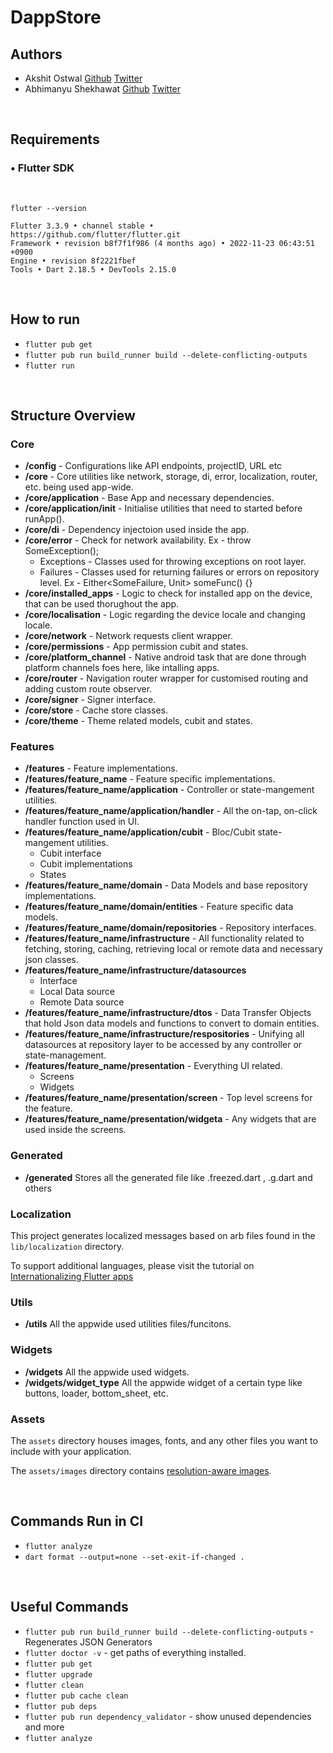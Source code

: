 # DappStore

## Authors

- Akshit Ostwal [Github](https://github.com/AkshitOstwal) [Twitter](https://twitter.com/Akshitstwal)
- Abhimanyu Shekhawat [Github](https://github.com/abhimanyu121) [Twitter](https://twitter.com/sokkkkaaa)

<br>

## Requirements

### • Flutter SDK

<br>

```
flutter --version
```

```
Flutter 3.3.9 • channel stable • https://github.com/flutter/flutter.git
Framework • revision b8f7f1f986 (4 months ago) • 2022-11-23 06:43:51 +0900
Engine • revision 8f2221fbef
Tools • Dart 2.18.5 • DevTools 2.15.0
```

<br>

## How to run

- `flutter pub get`
- `flutter pub run build_runner build --delete-conflicting-outputs`
- `flutter run`

<br>

## Structure Overview

### Core

- **/config** - Configurations like API endpoints, projectID, URL etc
- **/core** - Core utilities like network, storage, di, error, localization, router, etc. being used app-wide.
- **/core/application** - Base App and necessary dependencies.
- **/core/application/init** - Initialise utilities that need to started before runApp().
- **/core/di** - Dependency injectoion used inside the app.
- **/core/error** - Check for network availability. Ex - throw SomeException();
  - Exceptions - Classes used for throwing exceptions on root layer.
  - Failures - Classes used for returning failures or errors on repository level. Ex - Either<SomeFailure, Unit> someFunc() {}
- **/core/installed_apps** - Logic to check for installed app on the device, that can be used thorughout the app.
- **/core/localisation** - Logic regarding the device locale and changing locale.
- **/core/network** - Network requests client wrapper.
- **/core/permissions** - App permission cubit and states.
- **/core/platform_channel** - Native android task that are done through platform channels foes here, like intalling apps.
- **/core/router** - Navigation router wrapper for customised routing and adding custom route observer.
- **/core/signer** - Signer interface.
- **/core/store** - Cache store classes.
- **/core/theme** - Theme related models, cubit and states.

### Features

- **/features** - Feature implementations.
- **/features/feature_name** - Feature specific implementations.
- **/features/feature_name/application** - Controller or state-mangement utilities.
- **/features/feature_name/application/handler** - All the on-tap, on-click handler function used in UI.
- **/features/feature_name/application/cubit** - Bloc/Cubit state-mangement utilities.
  - Cubit interface
  - Cubit implementations
  - States
- **/features/feature_name/domain** - Data Models and base repository implementations.
- **/features/feature_name/domain/entities** - Feature specific data models.
- **/features/feature_name/domain/repositories** - Repository interfaces.
- **/features/feature_name/infrastructure** - All functionality related to fetching, storing, caching, retrieving local or remote data and necessary json classes.
- **/features/feature_name/infrastructure/datasources**
  - Interface
  - Local Data source
  - Remote Data source
- **/features/feature_name/infrastructure/dtos** - Data Transfer Objects that hold Json data models and functions to convert to domain entities.
- **/features/feature_name/infrastructure/respositories** - Unifying all datasources at repository layer to be accessed by any controller or state-management.
- **/features/feature_name/presentation** - Everything UI related.
  - Screens
  - Widgets
- **/features/feature_name/presentation/screen** - Top level screens for the feature.
- **/features/feature_name/presentation/widgeta** - Any widgets that are used inside the screens.

### Generated

- **/generated** Stores all the generated file like .freezed.dart , .g.dart and others

### Localization

This project generates localized messages based on arb files found in
the `lib/localization` directory.

To support additional languages, please visit the tutorial on
[Internationalizing Flutter
apps](https://flutter.dev/docs/development/accessibility-and-localization/internationalization)

### Utils

- **/utils** All the appwide used utilities files/funcitons.

### Widgets

- **/widgets** All the appwide used widgets.
- **/widgets/widget_type** All the appwide widget of a certain type like buttons, loader, bottom_sheet, etc.

### Assets

The `assets` directory houses images, fonts, and any other files you want to
include with your application.

The `assets/images` directory contains [resolution-aware
images](https://flutter.dev/docs/development/ui/assets-and-images#resolution-aware).

<br>

## Commands Run in CI

- `flutter analyze`
- `dart format --output=none --set-exit-if-changed .`

<br>

## Useful Commands

- `flutter pub run build_runner build --delete-conflicting-outputs` - Regenerates JSON Generators
- `flutter doctor -v` - get paths of everything installed.
- `flutter pub get`
- `flutter upgrade`
- `flutter clean`
- `flutter pub cache clean`
- `flutter pub deps`
- `flutter pub run dependency_validator` - show unused dependencies and more
- `flutter analyze`
